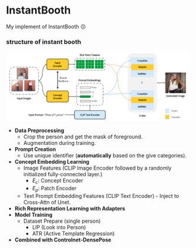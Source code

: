 # InstantBooth
My implement of InstantBooth :kissing:

### structure of instant booth
![Alt text](image.png)

+ **Data Preprocessing**
  + Crop the person and get the mask of foreground.
  + Augmentation during training.
+ **Prompt Creation**
  + Use unique identifier (**automatically** based on the give categories).
+ **Concept Embedding Learning**
  + Image Features (CLIP Image Encoder followed by a randomly initialized fully-connected layer.)
    + $E_{c}$: Concept Encoder 
    + $E_{p}$: Patch Encoder 
  + Text Prompt Embedding Features (CLIP Text Encoder) - Inject to Cross-Attn of Unet.
+ **Rich Representation Learning with Adapters**
+ **Model Training**
  + Dataset Prepare (single person)
    + LIP (Look into Person)
    + ATR (Active Template Regression)
+ **Combined with Controlnet-DensePose**

